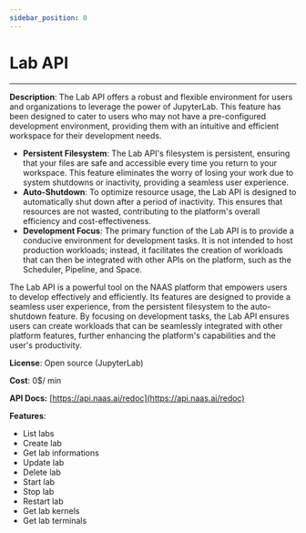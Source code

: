 ```yaml
---
sidebar_position: 0
---
```


# Lab API
---

**Description**: The Lab API offers a robust and flexible environment for users and organizations to leverage the power of JupyterLab. This feature has been designed to cater to users who may not have a pre-configured development environment, providing them with an intuitive and efficient workspace for their development needs.



* **Persistent Filesystem**: The Lab API's filesystem is persistent, ensuring that your files are safe and accessible every time you return to your workspace. This feature eliminates the worry of losing your work due to system shutdowns or inactivity, providing a seamless user experience.
* **Auto-Shutdown**: To optimize resource usage, the Lab API is designed to automatically shut down after a period of inactivity. This ensures that resources are not wasted, contributing to the platform's overall efficiency and cost-effectiveness.
* **Development Focus**: The primary function of the Lab API is to provide a conducive environment for development tasks. It is not intended to host production workloads; instead, it facilitates the creation of workloads that can then be integrated with other APIs on the platform, such as the Scheduler, Pipeline, and Space.

The Lab API is a powerful tool on the NAAS platform that empowers users to develop effectively and efficiently. Its features are designed to provide a seamless user experience, from the persistent filesystem to the auto-shutdown feature. By focusing on development tasks, the Lab API ensures users can create workloads that can be seamlessly integrated with other platform features, further enhancing the platform's capabilities and the user's productivity.

**License**: Open source (JupyterLab)

**Cost**: 0$/ min 

**API Docs:** [https://api.naas.ai/redoc](https://api.naas.ai/redoc) 

**Features**: 
* List labs
* Create lab
* Get lab informations
* Update lab
* Delete lab
* Start lab
* Stop lab
* Restart lab
* Get lab kernels
* Get lab terminals